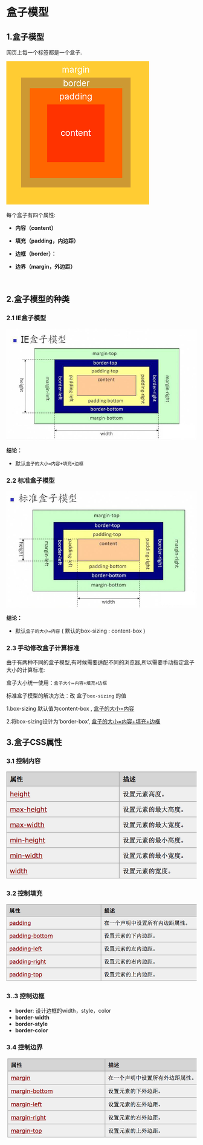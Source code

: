 # 盒子模型

## 1.盒子模型

网页上每一个标签都是一个盒子.

![](img/15.png)

每个盒子有四个属性:

- **内容（content）**

- **填充（padding，内边距）**

- **边框（border）：**

- **边界（margin，外边距）**

  ​

## 2.盒子模型的种类 

### 2.1 IE盒子模型

![](img/17.png)

**结论：**

- 默认`盒子的大小=内容+填充+边框`

### 2.2 标准盒子模型

![](img/16.png)

**结论：**

- 默认`盒子的大小=内容`   (  默认的box-sizing : content-box )



### 2.3 手动修改盒子计算标准

由于有两种不同的盒子模型,有时候需要适配不同的浏览器,所以需要手动指定盒子大小的计算标准:

盒子大小统一使用：`盒子大小=内容+填充+边框`  

标准盒子模型的解决方法：改 盒子`box-sizing` 的值

1.box-sizing  默认值为content-box , [盒子的大小=内容]()

2.将box-sizing设计为‘border-box’, [盒子的大小=内容+填充+边框]()



## 3.盒子CSS属性

### 3.1 控制内容

![](img/18.png)



### 3.2 控制填充

![](img/19.png)



### 3..3 控制边框

- **border**:  设计边框的width，style，color
- **border-width**
- **border-style**
- **border-color**



### 3.4 控制边界

![](img/24.png)